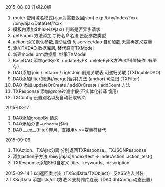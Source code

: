 2015-08-03 升级2.0版

1. router 使用域名模式(ajax为需要返回json) e.g: /biny/Index/?xxx  /biny/ajax/DataGet/?xxx
2. 模板内添加$this->isAjax() 判断是否异步请求
3. getParam 方法添加 字符名命名法 匹配参数类型
4. action 添加默认参数,自动赋值
5, service/dao 自动加载,无需再定义变量
6. 添加TXDAO 数据库层, 替代原有TXModel
7. 新建model orm数据层, 继承TXModel
8. BaseDAO  添加getByPK, updateByPK, deleteByPK方法(对键值操作, 有缓存)
9. DAO添加 join / leftJoin / rightJoin 创建关联表  可递归关联 (TXDoubleDAO)
10. DAO添加filter(筛选)/merge(合并)方法 (and/or) 可递归 (TXFilter)
11. DAO 添加 updateOrCreate / addOrCreate / addCount 方法
12. TXResponse 添加ignore过滤字段(不实体化转译 慎用)
13. TXConfig 设置别名以及自动获取转义

2015-08-17

1. DAO添加groupBy 请求
2. DAO添加分表->choose($id)
3. DAO \_\_ex\_\_(filter)弃用，直接用>,>=变量符替代

2015-09-06

1. TXAction、TXAjax分离 分别返回TXResponse、TXJSONResponse
2. 添加action子方法 /biny[/ajax]/Index/test => IndexAction::action_test()
3. TXResponse添加SEO自定义 title、keywords、description

2015-09-14
1.sql返回类封装（TXSqlData/TXObject） 反XSS注入封装
2.TXSqlData 添加lists/dict方法
3.支持跨库连表（DAO dbConfig 动态设置）